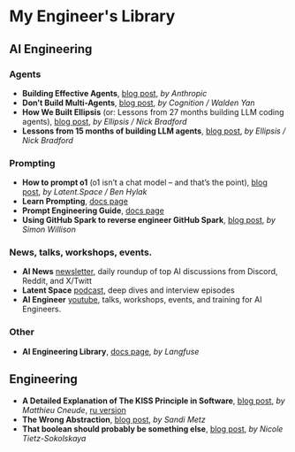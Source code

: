 # My Engineer's Library
## AI Engineering

### Agents

- **Building Effective Agents**, [blog post](https://www.anthropic.com/engineering/building-effective-agents), *by Anthropic*
- **Don’t Build Multi-Agents**, [blog post](https://cognition.ai/blog/dont-build-multi-agents), *by Cognition / Walden Yan*
- **How We Built Ellipsis** (or: Lessons from 27 months building LLM coding agents), [blog post](https://www.ellipsis.dev/blog/how-we-built-ellipsis), *by Ellipsis / Nick Bradford*
- **Lessons from 15 months of building LLM agents**, [blog post](https://www.ellipsis.dev/blog/lessons-from-15-months-of-building-llm-agents), *by Ellipsis / Nick Bradford*

### Prompting
- **How to prompt o1** (o1 isn’t a chat model – and that’s the point), [blog post](https://www.latent.space/p/o1-skill-issue), *by Latent.Space / Ben Hylak*
- **Learn Prompting**, [docs page](https://learnprompting.org/docs/introduction)
- **Prompt Engineering Guide**, [docs page](https://www.promptingguide.ai/)
- **Using GitHub Spark to reverse engineer GitHub Spark**, [blog post](https://simonwillison.net/2025/Jul/24/github-spark/), *by Simon Willison*

### News, talks, workshops, events. 
- **AI News** [newsletter](https://news.smol.ai/), daily roundup of top AI discussions from Discord, Reddit, and X/Twitt
- **Latent Space** [podcast](https://www.latent.space/podcast), deep dives and interview episodes
- **AI Engineer** [youtube](https://youtube.com/@aidotengineer?si=gNanmbxJa7p74JwQ), talks, workshops, events, and training for AI Engineers. 

### Other
- **AI Engineering Library**, [docs page](https://langfuse.com/library), *by Langfuse*

## Engineering
- **A Detailed Explanation of The KISS Principle in Software**, [blog post](https://thevaluable.dev/kiss-principle-explained/), *by Matthieu Cneude*, [ru version](https://habr.com/ru/articles/782094/)
- **The Wrong Abstraction**, [blog post](https://sandimetz.com/blog/2016/1/20/the-wrong-abstraction), *by Sandi Metz*
- **That boolean should probably be something else**, [blog post](https://ntietz.com/blog/that-boolean-should-probably-be-something-else/), *by Nicole Tietz-Sokolskaya*
